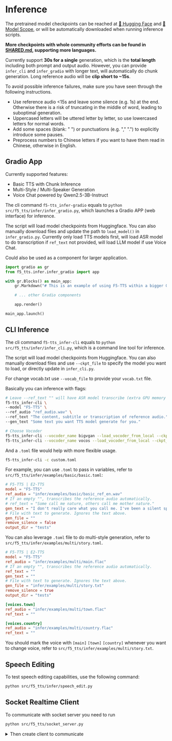 # Inference

The pretrained model checkpoints can be reached at [🤗 Hugging Face](https://huggingface.co/SWivid/F5-TTS) and [🤖 Model Scope](https://www.modelscope.cn/models/SWivid/F5-TTS_Emilia-ZH-EN), or will be automatically downloaded when running inference scripts.

**More checkpoints with whole community efforts can be found in [SHARED.md](SHARED.md), supporting more languages.**

Currently support **30s for a single** generation, which is the **total length** including both prompt and output audio. However, you can provide `infer_cli` and `infer_gradio` with longer text, will automatically do chunk generation. Long reference audio will be **clip short to ~15s**.

To avoid possible inference failures, make sure you have seen through the following instructions.

- Use reference audio <15s and leave some silence (e.g. 1s) at the end. Otherwise there is a risk of truncating in the middle of word, leading to suboptimal generation.
- Uppercased letters will be uttered letter by letter, so use lowercased letters for normal words. 
- Add some spaces (blank: " ") or punctuations (e.g. "," ".") to explicitly introduce some pauses.
- Preprocess numbers to Chinese letters if you want to have them read in Chinese, otherwise in English.


## Gradio App

Currently supported features:

- Basic TTS with Chunk Inference
- Multi-Style / Multi-Speaker Generation
- Voice Chat powered by Qwen2.5-3B-Instruct

The cli command `f5-tts_infer-gradio` equals to `python src/f5_tts/infer/infer_gradio.py`, which launches a Gradio APP (web interface) for inference.

The script will load model checkpoints from Huggingface. You can also manually download files and update the path to `load_model()` in `infer_gradio.py`. Currently only load TTS models first, will load ASR model to do transcription if `ref_text` not provided, will load LLM model if use Voice Chat.

Could also be used as a component for larger application.
```python
import gradio as gr
from f5_tts.infer.infer_gradio import app

with gr.Blocks() as main_app:
    gr.Markdown("# This is an example of using F5-TTS within a bigger Gradio app")

    # ... other Gradio components

    app.render()

main_app.launch()
```


## CLI Inference

The cli command `f5-tts_infer-cli` equals to `python src/f5_tts/infer/infer_cli.py`, which is a command line tool for inference.

The script will load model checkpoints from Huggingface. You can also manually download files and use `--ckpt_file` to specify the model you want to load, or directly update in `infer_cli.py`.

For change vocab.txt use `--vocab_file` to provide your `vocab.txt` file.

Basically you can inference with flags:
```bash
# Leave --ref_text "" will have ASR model transcribe (extra GPU memory usage)
f5-tts_infer-cli \
--model "F5-TTS" \
--ref_audio "ref_audio.wav" \
--ref_text "The content, subtitle or transcription of reference audio." \
--gen_text "Some text you want TTS model generate for you."

# Choose Vocoder
f5-tts_infer-cli --vocoder_name bigvgan --load_vocoder_from_local --ckpt_file <YOUR_CKPT_PATH, eg:ckpts/F5TTS_Base_bigvgan/model_1250000.pt>
f5-tts_infer-cli --vocoder_name vocos --load_vocoder_from_local --ckpt_file <YOUR_CKPT_PATH, eg:ckpts/F5TTS_Base/model_1200000.safetensors>
```

And a `.toml` file would help with more flexible usage.

```bash
f5-tts_infer-cli -c custom.toml
```

For example, you can use `.toml` to pass in variables, refer to `src/f5_tts/infer/examples/basic/basic.toml`:

```toml
# F5-TTS | E2-TTS
model = "F5-TTS"
ref_audio = "infer/examples/basic/basic_ref_en.wav"
# If an empty "", transcribes the reference audio automatically.
# ref_text = "Some call me nature, others call me mother nature."
gen_text = "I don't really care what you call me. I've been a silent spectator, watching species evolve, empires rise and fall. But always remember, I am mighty and enduring."
# File with text to generate. Ignores the text above.
gen_file = ""
remove_silence = false
output_dir = "tests"
```

You can also leverage `.toml` file to do multi-style generation, refer to `src/f5_tts/infer/examples/multi/story.toml`.

```toml
# F5-TTS | E2-TTS
model = "F5-TTS"
ref_audio = "infer/examples/multi/main.flac"
# If an empty "", transcribes the reference audio automatically.
ref_text = ""
gen_text = ""
# File with text to generate. Ignores the text above.
gen_file = "infer/examples/multi/story.txt"
remove_silence = true
output_dir = "tests"

[voices.town]
ref_audio = "infer/examples/multi/town.flac"
ref_text = ""

[voices.country]
ref_audio = "infer/examples/multi/country.flac"
ref_text = ""
```
You should mark the voice with `[main]` `[town]` `[country]` whenever you want to change voice, refer to `src/f5_tts/infer/examples/multi/story.txt`.

## Speech Editing

To test speech editing capabilities, use the following command:

```bash
python src/f5_tts/infer/speech_edit.py
```

## Socket Realtime Client

To communicate with socket server you need to run 
```bash
python src/f5_tts/socket_server.py
```

<details>
<summary>Then create client to communicate</summary>

``` python
import socket
import numpy as np
import asyncio
import pyaudio

async def listen_to_voice(text, server_ip='localhost', server_port=9999):
    client_socket = socket.socket(socket.AF_INET, socket.SOCK_STREAM)
    client_socket.connect((server_ip, server_port))

    async def play_audio_stream():
        buffer = b''
        p = pyaudio.PyAudio()
        stream = p.open(format=pyaudio.paFloat32,
                        channels=1,
                        rate=24000,  # Ensure this matches the server's sampling rate
                        output=True,
                        frames_per_buffer=2048)

        try:
            while True:
                chunk = await asyncio.get_event_loop().run_in_executor(None, client_socket.recv, 1024)
                if not chunk:  # End of stream
                    break
                if b"END_OF_AUDIO" in chunk:
                    buffer += chunk.replace(b"END_OF_AUDIO", b"")
                    if buffer:
                        audio_array = np.frombuffer(buffer, dtype=np.float32).copy()  # Make a writable copy
                        stream.write(audio_array.tobytes())
                    break
                buffer += chunk
                if len(buffer) >= 4096:
                    audio_array = np.frombuffer(buffer[:4096], dtype=np.float32).copy()  # Make a writable copy
                    stream.write(audio_array.tobytes())
                    buffer = buffer[4096:]
        finally:
            stream.stop_stream()
            stream.close()
            p.terminate()

    try:
        # Send only the text to the server
        await asyncio.get_event_loop().run_in_executor(None, client_socket.sendall, text.encode('utf-8'))
        await play_audio_stream()
        print("Audio playback finished.")

    except Exception as e:
        print(f"Error in listen_to_voice: {e}")

    finally:
        client_socket.close()

# Example usage: Replace this with your actual server IP and port
async def main():
    await listen_to_voice("my name is jenny..", server_ip='localhost', server_port=9998)

# Run the main async function
asyncio.run(main())
```

</details>

